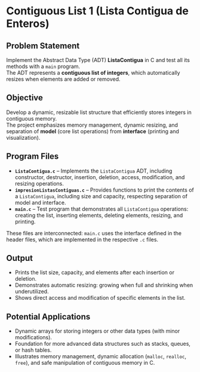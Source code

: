 # Contiguous List 1 (Lista Contigua de Enteros)

## Problem Statement  
Implement the Abstract Data Type (ADT) **ListaContigua** in C and test all its methods with a `main` program.  
The ADT represents a **contiguous list of integers**, which automatically resizes when elements are added or removed.  

## Objective  
Develop a dynamic, resizable list structure that efficiently stores integers in contiguous memory.  
The project emphasizes memory management, dynamic resizing, and separation of **model** (core list operations) from **interface** (printing and visualization).  

## Program Files  

- **`ListaContigua.c`** – Implements the `ListaContigua` ADT, including constructor, destructor, insertion, deletion, access, modification, and resizing operations.  
- **`impresionListasContiguas.c`** – Provides functions to print the contents of a `ListaContigua`, including size and capacity, respecting separation of model and interface.  
- **`main.c`** – Test program that demonstrates all `ListaContigua` operations: creating the list, inserting elements, deleting elements, resizing, and printing.  

These files are interconnected: `main.c` uses the interface defined in the header files, which are implemented in the respective `.c` files.  

## Output  
- Prints the list size, capacity, and elements after each insertion or deletion.  
- Demonstrates automatic resizing: growing when full and shrinking when underutilized.  
- Shows direct access and modification of specific elements in the list.  

## Potential Applications  
- Dynamic arrays for storing integers or other data types (with minor modifications).  
- Foundation for more advanced data structures such as stacks, queues, or hash tables.  
- Illustrates memory management, dynamic allocation (`malloc`, `realloc`, `free`), and safe manipulation of contiguous memory in C.  
